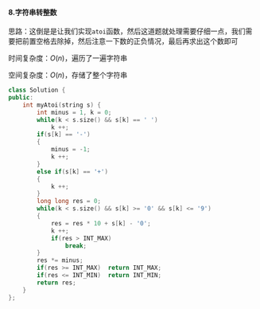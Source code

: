 #### 8.字符串转整数

思路：这倒是是让我们实现`atoi`函数，然后这道题就处理需要仔细一点，我们需要把前置空格去除掉，然后注意一下数的正负情况，最后再求出这个数即可

时间复杂度：$O(n)$，遍历了一遍字符串

空间复杂度：$O(n)$，存储了整个字符串

```cpp
class Solution {
public:
    int myAtoi(string s) {
        int minus = 1, k = 0;
        while(k < s.size() && s[k] == ' ')
            k ++;
        if(s[k] == '-')
        {
            minus = -1;
            k ++;
        }
        else if(s[k] == '+')
        {
            k ++;
        }
        long long res = 0;
        while(k < s.size() && s[k] >= '0' && s[k] <= '9')
        {
            res = res * 10 + s[k] - '0';
            k ++;
            if(res > INT_MAX)
                break;
        }
        res *= minus;
        if(res >= INT_MAX)  return INT_MAX;
        if(res <= INT_MIN)  return INT_MIN;
        return res;
    }
};
```

